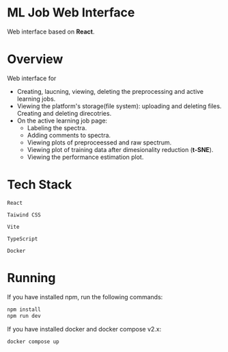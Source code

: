 # ML Job Web Interface

Web interface based on **React**.

# Overview

Web interface for

- Creating, laucning, viewing, deleting the preprocessing and active learning jobs.
- Viewing the platform's storage(file system): uploading and deleting files. Creating and deleting direcotries.
- On the active learning job page:
  - Labeling the spectra.
  - Adding comments to spectra.
  - Viewing plots of preproceessed and raw spectrum.
  - Viewing plot of training data after dimesionality reduction
    (**t-SNE**).
  - Viewing the performance estimation plot.

# Tech Stack

`React`

`Taiwind CSS`

`Vite`

`TypeScript`

`Docker`

# Running

If you have installed npm, run the following commands:

```bash
npm install
npm run dev
```

If you have installed docker and docker compose v2.x:

```bash
docker compose up
```
